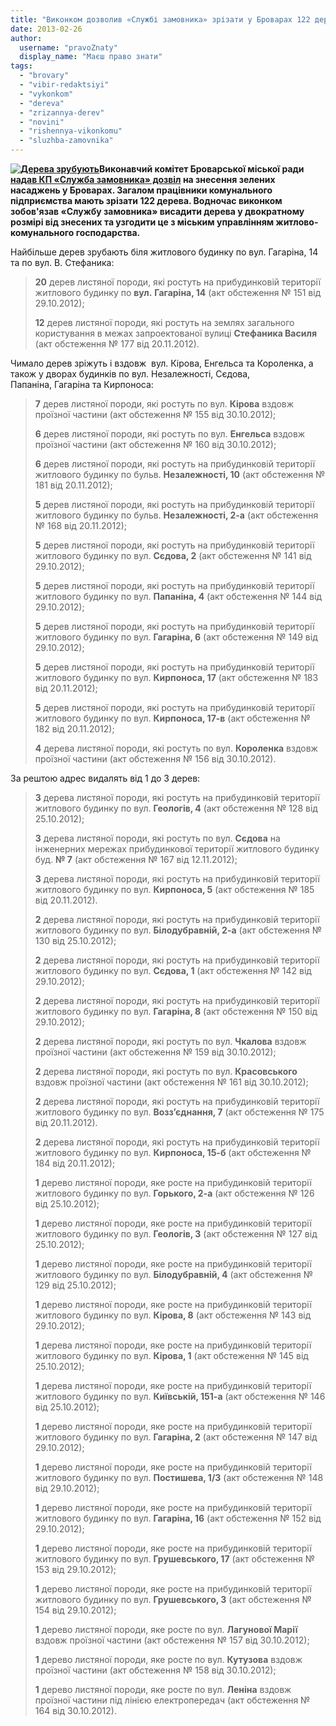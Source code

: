 ```yaml
---
title: "Виконком дозволив «Службі замовника» зрізати у Броварах 122 дерева"
date: 2013-02-26
author: 
  username: "pravoZnaty"
  display_name: "Маєш право знати"
tags: 
  - "brovary"
  - "vibir-redaktsiyi"
  - "vykonkom"
  - "dereva"
  - "zrizannya-derev"
  - "novini"
  - "rishennya-vikonkomu"
  - "sluzhba-zamovnika"
---
```


**[![Дерева зрубують](https://mpz.brovary.org/wp-content/uploads/2013/02/Dereva-zrubuyut.jpg)](https://mpz.brovary.org/wp-content/uploads/2013/02/Dereva-zrubuyut.jpg)Виконавчий комітет Броварської міської ради [надав КП «Служба замовника» дозвіл](http://docs.pravo-znaty.org.ua/p6745/12.02.2013/73) на знесення зелених насаджень у Броварах. Загалом працівники комунального підприємства мають зрізати 122 дерева. Водночас виконком зобов'язав «Службу замовника» висадити дерева у двократному розмірі від знесених та узгодити це з міським управлінням житлово-комунального господарства.**

Найбільше дерев зрубають біля житлового будинку по вул. Гагаріна, 14 та по вул. В. Стефаника:

> **20** дерев листяної породи, які ростуть на прибудинковій території житлового будинку по **вул.** **Гагаріна, 14** (акт обстеження № 151 від 29.10.2012);
> 
> **12** дерев листяної породи, які ростуть на землях загального користування в межах запроектованої вулиці **Стефаника Василя** (акт обстеження № 177 від 20.11.2012).

Чимало дерев зріжуть і вздовж  вул. Кірова, Енгельса та Короленка, а також у дворах будинків по вул. Незалежності, Сєдова, Папаніна, Гагаріна та Кирпоноса:

> **7** дерев листяної породи, які ростуть по вул. **Кірова** вздовж проїзної частини (акт обстеження № 155 від 30.10.2012);
> 
> **6** дерев листяної породи, які ростуть по вул. **Енгельса** вздовж проїзної частини (акт обстеження № 160 від 30.10.2012);
> 
> **6** дерев листяної породи, які ростуть на прибудинковій території житлового будинку по бульв. **Незалежності, 10** (акт обстеження № 181 від 20.11.2012);
> 
> **5** дерев листяної породи, які ростуть на прибудинковій території житлового будинку по бульв. **Незалежності, 2-а** (акт обстеження № 168 від 20.11.2012);
> 
> **5** дерев листяної породи, які ростуть на прибудинковій території житлового будинку по вул. **Сєдова, 2** (акт обстеження № 141 від 29.10.2012);
> 
> **5** дерев листяної породи, які ростуть на прибудинковій території житлового будинку по вул. **Папаніна, 4** (акт обстеження № 144 від 29.10.2012);
> 
> **5** дерев листяної породи, які ростуть на прибудинковій території житлового будинку по вул. **Гагаріна, 6** (акт обстеження № 149 від 29.10.2012);
> 
> **5** дерев листяної породи, які ростуть на прибудинковій території житлового будинку по вул. **Кирпоноса, 17** (акт обстеження № 183 від 20.11.2012);
> 
> **5** дерев листяної породи, які ростуть на прибудинковій території житлового будинку по вул. **Кирпоноса, 17-в** (акт обстеження № 182 від 20.11.2012);
> 
> **4** дерева листяної породи, які ростуть по вул. **Короленка** вздовж проїзної частини (акт обстеження № 156 від 30.10.2012).

За рештою адрес видалять від 1 до 3 дерев:

> **3** дерева листяної породи, які ростуть на прибудинковій території житлового будинку по вул. **Геологів, 4** (акт обстеження № 128 від 25.10.2012);
> 
> **3** дерева листяної породи, які ростуть по вул. **Сєдова** на інженерних мережах прибудинкової території житлового будинку буд. **№ 7** (акт обстеження № 167 від 12.11.2012);
> 
> **3** дерева листяної породи, які ростуть на прибудинковій території житлового будинку по вул. **Кирпоноса, 5** (акт обстеження № 185 від 20.11.2012).
> 
> **2** дерева листяної породи, які ростуть на прибудинковій території житлового будинку по вул. **Білодубравній, 2-а** (акт обстеження № 130 від 25.10.2012);
> 
> **2** дерева листяної породи, які ростуть на прибудинковій території житлового будинку по вул. **Сєдова, 1** (акт обстеження № 142 від 29.10.2012);
> 
> **2** дерева листяної породи, які ростуть на прибудинковій території житлового будинку по вул. **Гагаріна, 8** (акт обстеження № 150 від 29.10.2012);
> 
> **2** дерева листяної породи, які ростуть по вул. **Чкалова** вздовж проїзної частини (акт обстеження № 159 від 30.10.2012);
> 
> **2** дерева листяної породи, які ростуть по вул. **Красовського** вздовж проїзної частини (акт обстеження № 161 від 30.10.2012);
> 
> **2** дерева листяної породи, які ростуть на прибудинковій території житлового будинку по вул. **Возз’єднання, 7** (акт обстеження № 175 від 20.11.2012).
> 
> **2** дерева листяної породи, які ростуть на прибудинковій території житлового будинку по вул. **Кирпоноса, 15-б** (акт обстеження № 184 від 20.11.2012);
> 
> **1** дерево листяної породи, яке росте на прибудинковій території житлового будинку по вул. **Горького, 2-а** (акт обстеження № 126 від 25.10.2012);
> 
> **1** дерево листяної породи, яке росте на прибудинковій території житлового будинку по вул. **Геологів, 3** (акт обстеження № 127 від 25.10.2012);
> 
> **1** дерево листяної породи, яке росте на прибудинковій території житлового будинку по вул. **Білодубравній, 4** (акт обстеження № 129 від 25.10.2012);
> 
> **1** дерево листяної породи, яке росте на прибудинковій території житлового будинку по вул. **Кірова, 8** (акт обстеження № 143 від 29.10.2012);
> 
> **1** дерева листяної породи, яке росте на прибудинковій території житлового будинку по вул. **Кірова, 1** (акт обстеження № 145 від 25.10.2012);
> 
> **1** дерева листяної породи, яке росте на прибудинковій території житлового будинку по вул. **Київській, 151-а** (акт обстеження № 146 від 25.10.2012);
> 
> **1** дерево листяної породи, яке росте на прибудинковій території житлового будинку по вул. **Гагаріна, 2** (акт обстеження № 147 від 29.10.2012);
> 
> **1** дерево листяної породи, яке росте на прибудинковій території житлового будинку по вул. **Постишева, 1/3** (акт обстеження № 148 від 29.10.2012);
> 
> **1** дерево листяної породи, яке росте на прибудинковій території житлового будинку по вул. **Гагаріна, 16** (акт обстеження № 152 від 29.10.2012);
> 
> **1** дерево листяної породи, яке росте на прибудинковій території житлового будинку по вул. **Грушевського, 17** (акт обстеження № 153 від 29.10.2012);
> 
> **1** дерево листяної породи, яке росте на прибудинковій території житлового будинку по вул. **Грушевського, 3** (акт обстеження № 154 від 29.10.2012);
> 
> **1** дерево листяної породи, яке росте по вул. **Лагунової Марії** вздовж проїзної частини (акт обстеження № 157 від 30.10.2012);
> 
> **1** дерево листяної породи, яке росте по вул. **Кутузова** вздовж проїзної частини (акт обстеження № 158 від 30.10.2012);
> 
> **1** дерево листяної породи, яке росте по вул. **Леніна** вздовж проїзної частини під лінією електропередач (акт обстеження № 164 від 30.10.2012).
